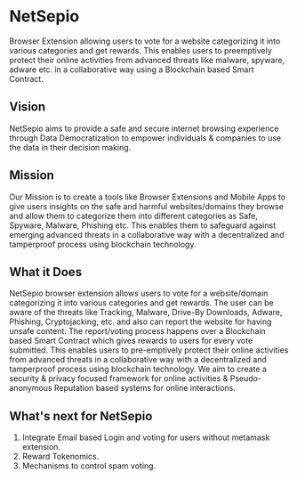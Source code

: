 # NetSepio
Browser Extension allowing users to vote for a website categorizing it into various categories and get rewards. This enables users to preemptively protect their online activities from advanced threats like malware, spyware, adware etc. in a collaborative way using a Blockchain based Smart Contract.

## Vision

NetSepio aims to provide a safe and secure internet browsing experience through Data Democratization to empower individuals & companies to use the data in their decision making.

## Mission

Our Mission is to create a tools like Browser Extensions and Mobile Apps to give users insights on the safe and harmful websites/domains they browse and allow them to categorize them into different categories as Safe, Spyware, Malware, Phishing etc. This enables them to safeguard against emerging advanced threats in a collaborative way with a decentralized and tamperproof process using blockchain technology.

## What it Does

NetSepio browser extension allows users to vote for a website/domain categorizing it into various categories and get rewards. The user can be aware of the threats like Tracking, Malware, Drive-By Downloads, Adware, Phishing, Cryptojacking, etc. and also can report the website for having unsafe content. The report/voting process happens over a Blockchain based Smart Contract which gives rewards to users for every vote submitted. This enables users to pre-emptively protect their online activities from advanced threats in a collaborative way with a decentralized and tamperproof process using blockchain technology. We aim to create a security & privacy focused framework for online activities & Pseudo-anonymous Reputation based systems for online interactions.

## What's next for NetSepio

1. Integrate Email based Login and voting for users without metamask extension.
2. Reward Tokenomics.
3. Mechanisms to control spam voting.